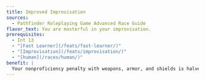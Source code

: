```yaml
---
title: Improved Improvisation
sources:
  - Pathfinder Roleplaying Game Advanced Race Guide
flavor_text: You are masterful in your improvisation.
prerequisites:
  - Int 13
  - "[Fast Learner](/feats/fast-learner/)"
  - "[Improvisation](/feats/improvisation/)"
  - "[human](/races/human/)"
benefit: |
  Your nonproficiency penalty with weapons, armor, and shields is halved. In addition, the bonus on all skill checks for skills you have no ranks in increases to +4 instead of +2.
---
```


